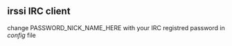 ## irssi IRC client

change PASSWORD_NICK_NAME_HERE with your IRC registred password in _config_ file
